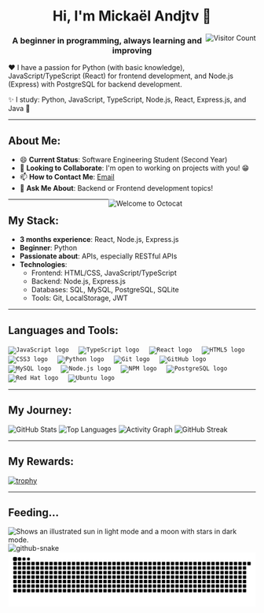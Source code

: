 <h1 align="center">Hi, I'm Mickaël Andjtv 👋</h1>
<img align="right" src="https://visitor-badge.laobi.icu/badge?page_id=Mickaelcode.Mickaelcode&left_color=royalblue&right_color=black" alt="Visitor Count"/>
<h3 align="center">A beginner in programming, always learning and improving</h3>

❤️ I have a passion for Python (with basic knowledge), JavaScript/TypeScript (React) for frontend development, and Node.js (Express) with PostgreSQL for backend development.

✨ I study: Python, JavaScript, TypeScript, Node.js, React, Express.js, and Java 🤪

---

## About Me:
- 😄 **Current Status**: Software Engineering Student (Second Year)  
- 🔭 **Looking to Collaborate**: I'm open to working on projects with you! 😁  
- 📫 **How to Contact Me**: [Email](mailto:mickaelanfriana06@gmail.com)  
- 💬 **Ask Me About**: Backend or Frontend development topics!  

<img align="right" src="https://octodex.github.com/images/welcometocat.png" width="300" alt="Welcome to Octocat">

---

## My Stack:
- **3 months experience**: React, Node.js, Express.js  
- **Beginner**: Python  
- **Passionate about**: APIs, especially RESTful APIs  
- **Technologies**:  
  - Frontend: HTML/CSS, JavaScript/TypeScript  
  - Backend: Node.js, Express.js  
  - Databases: SQL, MySQL, PostgreSQL, SQLite  
  - Tools: Git, LocalStorage, JWT  

---

## Languages and Tools:
<div align="left">
  <code><img src="https://cdn.jsdelivr.net/gh/devicons/devicon/icons/javascript/javascript-original.svg" height="30" alt="JavaScript logo" /></code>
  <img width="12" />
  <code><img src="https://cdn.jsdelivr.net/gh/devicons/devicon/icons/typescript/typescript-original.svg" height="30" alt="TypeScript logo" /></code>
  <img width="12" />
  <code><img src="https://cdn.jsdelivr.net/gh/devicons/devicon/icons/react/react-original.svg" height="30" alt="React logo" /></code>
  <img width="12" />
  <code><img src="https://cdn.jsdelivr.net/gh/devicons/devicon/icons/html5/html5-original.svg" height="30" alt="HTML5 logo" /></code>
  <img width="12" />
  <code><img src="https://cdn.jsdelivr.net/gh/devicons/devicon/icons/css3/css3-original.svg" height="30" alt="CSS3 logo" /></code>
  <img width="12" />
  <code><img src="https://cdn.jsdelivr.net/gh/devicons/devicon/icons/python/python-original.svg" height="30" alt="Python logo" /></code>
  <img width="12" />
  <code><img src="https://cdn.jsdelivr.net/gh/devicons/devicon/icons/git/git-original.svg" height="30" alt="Git logo" /></code>
  <img width="12" />
  <code><img src="https://skillicons.dev/icons?i=github" height="30" alt="GitHub logo" /></code>
  <img width="12" />
  <code><img src="https://skillicons.dev/icons?i=mysql" height="30" alt="MySQL logo" /></code>
  <img width="12" />
  <code><img src="https://cdn.jsdelivr.net/gh/devicons/devicon/icons/nodejs/nodejs-original.svg" height="30" alt="Node.js logo" /></code>
  <img width="12" />
  <code><img src="https://cdn.jsdelivr.net/gh/devicons/devicon/icons/npm/npm-original-wordmark.svg" height="30" alt="NPM logo" /></code>
  <img width="12" />
  <code><img src="https://cdn.jsdelivr.net/gh/devicons/devicon/icons/postgresql/postgresql-original.svg" height="30" alt="PostgreSQL logo" /></code>
  <img width="12" />
  <code><img src="https://cdn.jsdelivr.net/gh/devicons/devicon/icons/redhat/redhat-original.svg" height="30" alt="Red Hat logo" /></code>
  <img width="12" />
  <code><img src="https://cdn.simpleicons.org/ubuntu/E95420" height="30" alt="Ubuntu logo" /></code>
</div>

---

## My Journey:
<div>
  <img width="440px" src="https://github-readme-stats.vercel.app/api?username=Mickaelcode&show_icons=true&theme=onedark" alt="GitHub Stats">
  <img width="385px" src="https://github-readme-stats.anuraghazra1.vercel.app/api/top-langs/?username=Mickaelcode&layout=compact&theme=onedark" alt="Top Languages">
  <img width="440px" src="https://github-readme-activity-graph.vercel.app/graph?username=Mickaelcode&theme=github" alt="Activity Graph">
  <img width="385px" src="https://github-readme-streak-stats.herokuapp.com/?user=Mickaelcode&theme=onedark" alt="GitHub Streak">
</div>

---

## My Rewards:
[![trophy](https://github-profile-trophy.vercel.app/?username=ryo-ma&theme=onedark)](https://github.com/ryo-ma/github-profile-trophy)

---

## Feeding...
<picture>
  <source media="(prefers-color-scheme: dark)" srcset="https://user-images.githubusercontent.com/25423296/163456776-7f95b81a-f1ed-45f7-b7ab-8fa810d529fa.png">
  <source media="(prefers-color-scheme: light)" srcset="https://user-images.githubusercontent.com/25423296/163456779-a8556205-d0a5-45e2-ac17-42d089e3c3f8.png">
  <img alt="Shows an illustrated sun in light mode and a moon with stars in dark mode." src="https://user-images.githubusercontent.com/25423296/163456779-a8556205-d0a5-45e2-ac17-42d089e3c3f8.png">
</picture>
<picture>
  <source media="(prefers-color-scheme: dark)" srcset="github-snake-dark.svg" />
  <source media="(prefers-color-scheme: light)" srcset="github-snake.svg" />
  <img alt="github-snake" src="github-snake.svg" />
</picture>
<img src="https://raw.githubusercontent.com/Mickaelcode/Mickaelcode/output/github-contribution-grid-snake.svg" alt="Votre jeu de serpent GitHub">

